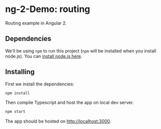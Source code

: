 # ng-2-Demo: routing

Routing example in Angular 2.

## Dependencies

We'll be using `npm` to run this project (`npm` will be installed when you install node.js). You can [install node.js here](https://nodejs.org/en/).

## Installing

First we install the dependencies:
```bash
npm install
```

Then compile Typescript and host the app on local dev server.
```bash
npm start
```

The app should be hosted on [http://localhost:3000](http://localhost:3000).